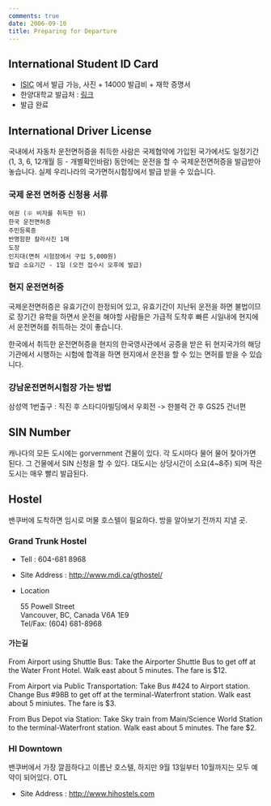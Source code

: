 ```yaml
---
comments: true
date: 2006-09-10
title: Preparing for Departure
---
```


International Student ID Card
-----------------------------

* [ISIC](http://www.isic.co.kr/pack2/main1.jsp?packcd=isic&tablecd=7&category=isic)  에서 발급 가능, 사진 + 14000 발급비 + 재학 증명서
* 한양대학교 발급처 : [링크](http://www.isic.co.kr/pack2/main1.jsp?packcd=isic&tablecd=8&category=issue&wb_articleno=86&wb_replyno=0.0&search=true&col=null&keyword=&akind=1) 
* 발급 완료

International Driver License
----------------------------

국내에서 자동차 운전면허증을 취득한 사람은 국제협약에 가입된 국가에서도
일정기간(1, 3, 6, 12개월 등 - 개별확인바람) 동안에는 운전을 할 수
국제운전면허증을 발급받아 놓습니다. 실제 우리나라의 국가면허시험장에서 발급
받을 수 있습니다.

### 국제 운전 면허증 신청용 서류

    여권 (※ 비자를 취득한 뒤)
    한국 운전면허증
    주민등록증
    반명함판 칼라사진 1매
    도장
    인지대(면허 시험장에서 구입 5,000원)
    발급 소요기간 - 1일 (오전 접수시 오후에 발급)

### 현지 운전면허증

국제운전면허증은 유효기간이 한정되어 있고, 유효기간이 지난뒤 운전을 하면
불법이므로 장기간 유학을 하면서 운전을 해야할 사람들은 가급적 도착후 빠른
시일내에 현지에서 운전면허를 취득하는 것이 좋습니다.

한국에서 취득한 운전면허증을 현지의 한국영사관에서 공증을 받은 뒤 현지국가의
해당기관에서 시행하는 시험에 합격을 하면 현지에서 운전을 할 수 있는 면허를
받을 수 있습니다.

### 강남운전면허시험장 가는 방법

삼성역 1번출구 : 직진 후 스타디아빌딩에서 우회전 -> 한블럭 간 후 GS25 건너편

SIN Number
----------

캐나다의 모든 도시에는 gorvernment 건물이 있다. 각 도시마다 물어 물어 찾아가면
된다. 그 건물에서 SIN 신청을 할 수 있다. 대도시는 상당시간이 소요(4~8주) 되며
작은 도시는 매우 빨리 발급된다.

Hostel
------

밴쿠버에 도착하면 임시로 머물 호스텔이 필요하다. 방을 알아보기 전까지 지낼 곳.

### Grand Trunk Hostel

* Tell : 604-681 8968
* Site Address : http://www.mdi.ca/gthostel/
* Location 

    55 Powell Street  
    Vancouver, BC, Canada V6A 1E9  
    Tel/Fax: (604) 681-8968

#### 가는길

From Airport using Shuttle Bus: Take the Airporter Shuttle Bus to get off at
the Water Front Hotel. Walk east about 5 minutes. The fare is $12.

From Airport via Public Transportation: Take Bus #424 to Airport station.
Change Bus #98B to get off at the terminal-Waterfront station. Walk east about
5 miniutes. The fare is $3.

From Bus Depot via Station: Take Sky train from Main/Science World Station to
the terminal-Waterfront station. Walk east about 5 minutes. The fare $2.

### HI Downtown

밴쿠버에서 가장 깔끔하다고 이름난 호스텔, 하지만 9월 13일부터 10월까지는 모두
예약이 되어있다. OTL

* Site Address : http://www.hihostels.com